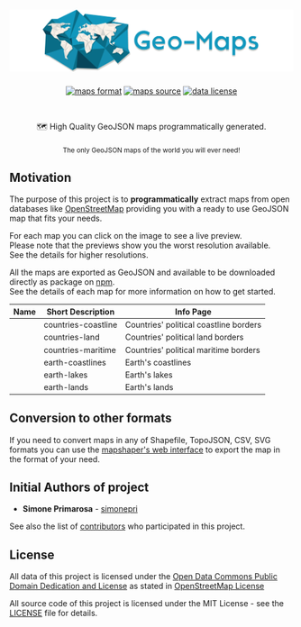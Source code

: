 <h1 align="center">
  <a href="https://github.com/ADanback/sql-for-data-analysis/tree/Geomapping"><img src="https://raw.githubusercontent.com/ADanback/sql-for-data-analysis/Geomapping/media/geo-maps.jpg" alt="geo-maps" /></a>
</h1>
<p align="center">
  <a href="http://geojson.org/"><img src="https://img.shields.io/badge/format-GeoJSON-e67e22.svg" alt="maps format" /></a>
  <a href="http://www.openstreetmap.org/"><img src="https://img.shields.io/badge/source-OSM-2ecc71.svg" alt="maps source" /></a>
  <a href="https://opendatacommons.org/licenses/odbl/1.0/"><img src="https://img.shields.io/badge/license-ODbL-2980b9.svg" alt="data license" /></a>
</p>
<br />
<p align="center">
  🗺 High Quality GeoJSON maps programmatically generated.
</p>
<p align="center">
  <sub>
    The only GeoJSON maps of the world you will ever need!
  </sub>
</p>

## Motivation
The purpose of this project is to **programmatically** extract maps from open
databases like [OpenStreetMap](https://www.openstreetmap.org) providing you
with a ready to use GeoJSON map that fits your needs.  

For each map you can click on the image to see a live preview.  
Please note that the previews show you the worst resolution available.  
See the details for higher resolutions.

All the maps are exported as GeoJSON and available to be downloaded directly as package on [npm](https://www.npmjs.com/org/geo-maps).  
See the details of each map for more information on how to get started.

 Name | Short Description | Info Page
 -----|-------------------|----------
<a alt="see countries-coastline on geojson.io" href="http://geojson.io/#data=data:text/x-url,https://raw.githubusercontent.com/ADanback/sql-for-data-analysis/Geomapping/countries-coastline.js"> | countries-coastline | Countries' political coastline borders | <a alt="See countries-coastline details" href="https://github.com/ADanback/sql-for-data-analysis/blob/Geomapping/info/countries-coastline.md">See details</a>
<a alt="see countries-land on geojson.io" href="http://geojson.io/#data=data:text/x-url,https://raw.githubusercontent.com/ADanback/sql-for-data-analysis/Geomapping/countries-land.js"> | countries-land | Countries' political land borders | <a alt="See countries-land details" href="https://github.com/ADanback/sql-for-data-analysis/blob/Geomapping/info/countries-land.md">See details</a>
<a alt="see countries-maritime on geojson.io" href="http://geojson.io/#data=data:text/x-url,https://raw.githubusercontent.com/ADanback/sql-for-data-analysis/Geomapping/countries-maritime.js"> | countries-maritime | Countries' political maritime borders | <a alt="See countries-maritime details" href="https://github.com/ADanback/sql-for-data-analysis/blob/Geomapping/info/countries-maritime.md">See details</a>
<a alt="see earth-coastlines on geojson.io" href="http://geojson.io/#data=data:text/x-url,https://raw.githubusercontent.com/ADanback/sql-for-data-analysis/Geomapping/earth-coastlines.js"> | earth-coastlines | Earth's coastlines | <a alt="See earth-coastlines details" href="https://github.com/ADanback/sql-for-data-analysis/blob/Geomapping/info/earth-coastlines.md">See details</a>
<a alt="see earth-lakes on geojson.io" href="http://geojson.io/#data=data:text/x-url,https://raw.githubusercontent.com/ADanback/sql-for-data-analysis/Geomapping/earth-lakes.js"> | earth-lakes | Earth's lakes | <a alt="See earth-lakes details" href="https://github.com/ADanback/sql-for-data-analysis/blob/Geomapping/info/earth-lakes.md">See details</a>
<a alt="see earth-lands on geojson.io" href="http://geojson.io/#data=data:text/x-url,https://raw.githubusercontent.com/ADanback/sql-for-data-analysis/Geomapping/earth-lands.js"> | earth-lands | Earth's lands | <a alt="See earth-lands details" href="https://github.com/ADanback/sql-for-data-analysis/blob/Geomapping/info/earth-lands.md">See details</a>

## Conversion to other formats
If you need to convert maps in any of Shapefile, TopoJSON, CSV, SVG formats you can use the [mapshaper's web interface](mapshaper.org) to export the map in the format of your need.  


## Initial Authors of project
* **Simone Primarosa** - [simonepri](https://github.com/simonepri)

See also the list of [contributors](https://github.com/simonepri/geo-maps/contributors) who participated in this project.

## License
All data of this project is licensed under the [Open Data Commons Public Domain Dedication and License](https://opendatacommons.org/licenses/odbl/1.0/) as stated in [OpenStreetMap License](http://www.openstreetmap.org/copyright)

All source code of this project is licensed under the MIT License - see the [LICENSE](LICENSE) file for details.

